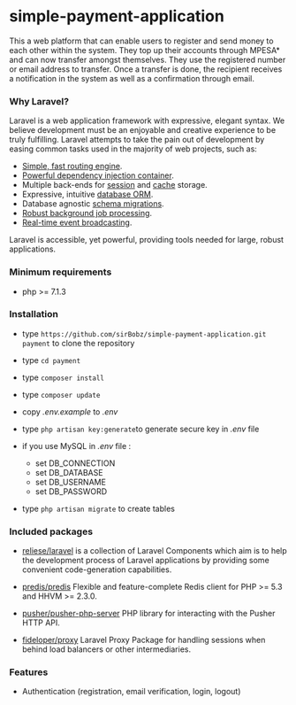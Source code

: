 # simple-payment-application

 This a web platform that can enable users to register and send money to each other within the system. They top up their accounts through MPESA* and can now transfer amongst themselves. They use the registered number or email address to transfer.  Once a transfer is done, the recipient receives a notification in the system as well as a confirmation through email. 


### Why Laravel?

Laravel is a web application framework with expressive, elegant syntax. We believe development must be an enjoyable and creative experience to be truly fulfilling. Laravel attempts to take the pain out of development by easing common tasks used in the majority of web projects, such as:

- [Simple, fast routing engine](https://laravel.com/docs/routing).
- [Powerful dependency injection container](https://laravel.com/docs/container).
- Multiple back-ends for [session](https://laravel.com/docs/session) and [cache](https://laravel.com/docs/cache) storage.
- Expressive, intuitive [database ORM](https://laravel.com/docs/eloquent).
- Database agnostic [schema migrations](https://laravel.com/docs/migrations).
- [Robust background job processing](https://laravel.com/docs/queues).
- [Real-time event broadcasting](https://laravel.com/docs/broadcasting).

Laravel is accessible, yet powerful, providing tools needed for large, robust applications.

### Minimum requirements 
* php >= 7.1.3

### Installation ###
* type `https://github.com/sirBobz/simple-payment-application.git payment` to clone the repository 
* type `cd payment`
* type `composer install`
* type `composer update`
* copy *.env.example* to *.env*
* type `php artisan key:generate`to generate secure key in *.env* file
* if you use MySQL in *.env* file :
   * set DB_CONNECTION
   * set DB_DATABASE
   * set DB_USERNAME
   * set DB_PASSWORD

* type `php artisan migrate` to create tables

### Included packages ###

* [reliese/laravel](https://github.com/reliese/laravel) is a collection of Laravel Components which aim is to help the development process of Laravel applications by providing some convenient code-generation capabilities.

* [predis/predis](https://github.com/nrk/predis) Flexible and feature-complete Redis client for PHP >= 5.3 and HHVM >= 2.3.0.

* [pusher/pusher-php-server](https://github.com/pusher/pusher-http-php) PHP library for interacting with the Pusher HTTP API.

* [fideloper/proxy](https://github.com/fideloper/TrustedProxy) Laravel Proxy Package for handling sessions when behind load balancers or other intermediaries.

### Features ###


* Authentication (registration, email verification, login, logout)